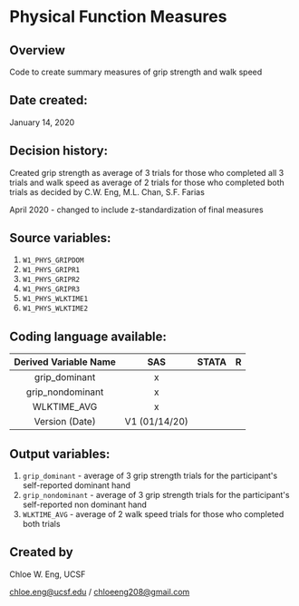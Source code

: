 # Physical Function Measures

## Overview
Code to create summary measures of grip strength and walk speed

## Date created:
January 14, 2020

## Decision history:
Created grip strength as average of 3 trials for those who completed all 3 trials and walk speed as average of 2 trials for those who completed both trials as decided by C.W. Eng, M.L. Chan, S.F. Farias

April 2020 - changed to include z-standardization of final measures

## Source variables: 
1. `W1_PHYS_GRIPDOM`
2. `W1_PHYS_GRIPR1`
3. `W1_PHYS_GRIPR2`
4. `W1_PHYS_GRIPR3`
5. `W1_PHYS_WLKTIME1`
6. `W1_PHYS_WLKTIME2` 

 ## Coding language available:
| Derived Variable Name | SAS  | STATA  | R  |
| :---:   | :-: | :-: | :-: |
| grip_dominant | x |  | |
| grip_nondominant | x |  | |
| WLKTIME_AVG | x |  | | 
| Version (Date) | V1 (01/14/20) | | |

## Output variables: 
1. `grip_dominant` - average of 3 grip strength trials for the participant's self-reported dominant hand
2. `grip_nondominant` - average of 3 grip strength trials for the participant's self-reported non dominant hand
3. `WLKTIME_AVG` - average of 2 walk speed trials for those who completed both trials

## Created by

Chloe W. Eng, UCSF 

chloe.eng@ucsf.edu / chloeeng208@gmail.com
